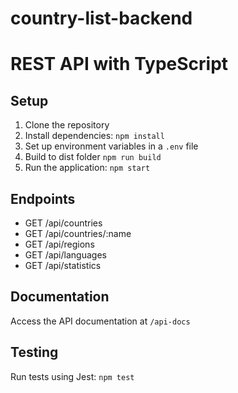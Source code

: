 # country-list-backend

# REST API with TypeScript

## Setup

1. Clone the repository
2. Install dependencies: `npm install`
3. Set up environment variables in a `.env` file
4. Build to dist folder `npm run build`
5. Run the application: `npm start`

## Endpoints

- GET /api/countries
- GET /api/countries/:name
- GET /api/regions
- GET /api/languages
- GET /api/statistics

## Documentation

Access the API documentation at `/api-docs`

## Testing

Run tests using Jest: `npm test`
